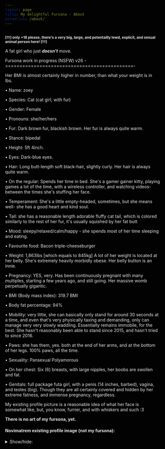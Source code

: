 ```yaml
---
layout: page
title: My delightful Fursona - About
permalink: /about/
---
```


<style>
html {
  filter: invert(1.0);
}
body {
  filter: invert(0.0);
}
img {
  filter: invert(1.0);
}
pre {
  filter: invert(1.0);
}
iframe {
  filter: invert(1.0);
}
</style>
<br>
<sup><b>[!!!] only +18 please, there's a very big, large, and potentailly lewd, explicit, and sexual animal person here! [!!!]</b></sup>

A fat girl who just <b><i>doesn't</i></b> move.

  Fursona work in progress (NSFW) v26
-=============================================-

Her BMI is almost certainly higher in number, than what your weight is in lbs.

• Name: zoey

• Species: Cat (cat girl, with fur)

• Gender: Female

• Pronouns: she/her/hers

• Fur: Dark brown fur, blackish brown. Her fur is always quite warm.

• Stance: bipedal

• Height: 5ft 4inch.

• Eyes: Dark-blue eyes.

• Hair: Long butt-length soft black-hair, slightly curly. Her hair is always quite warm.

• On the regular: Spends her time in bed. She's a gamer gainer kitty, playing games a lot of the time, with a wireless controller, and watching videos- between the times she's stuffing her face.

• Temperament: She's a little empty-headed, sometimes, but she means well- she has a good heart and kind soul.

• Tail: she has a reasonable length adorable fluffy cat tail, which is colored similarly to the rest of her fur, it's usually squished by her fat butt

• Mood: sleepy/relaxed/calm/happy - she spends most of her time sleeping and eating.

• Favourite food: Bacon triple-cheeseburger

• Weight: 1,863lbs [which equals to 845kg] A lot of her weight is located at her belly. She's extremely heavily morbidly obese. Her belly button is an innie.

• Pregnancy: YES, very. Has been continuously pregnant with many multiples, starting a few years ago, and still going. Her massive womb perpetually gigantic.

• BMI (Body mass index): 319.7 BMI

• Body fat percentage: 94%

• Mobility: very little, she can basically only stand for around 30 seconds at a time, and even that's very physically taxing and demanding, only can manage very very slowly waddling. Essentially remains immobile, for the best. She hasn't reasonably been able to stand since 2015, and hasn't tried to since 2016.

• Paws: she has them, yes. both at the end of her arms, and at the bottom of her legs. 100% paws, all the time.

• Sexuality: Pansexual Polyamorous

• On her chest: Six (6) breasts, with large nipples, her boobs are swollen and fat.

• Genitals: full package futa girl, with a penis (14 inches, barbed), vagina, and testes (big). Though they are all certainly covered and hidden by her extreme fatness, and immense pregnancy, regardless.

My existing profile picture is a reasonable idea of what her face is somewhat like, but, you know, furrier, and with whiskers and such :3

**There is no art of my fursona, yet.**

#### Novimatrem existing profile image (not my fursona):
<details>
    <summary>Show/hide:</summary>
    <img src="https://novimatrem.uk/assets/images/avatar/novi-pfp-max-resolution.png" style="width:70%; height:auto;">
</details>




